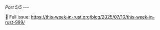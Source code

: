 *Part 5/5*
\-\-\-

📖 Full issue: [https://this\-week\-in\-rust\.org/blog/2025/07/10/this\-week\-in\-rust\-999/](https://this-week-in-rust.org/blog/2025/07/10/this-week-in-rust-999/)
